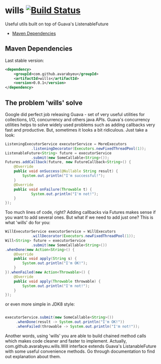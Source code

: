 # wills [![Build Status](https://travis-ci.org/avarabyeu/wills.svg?branch=master)](https://travis-ci.org/avarabyeu/wills)

Useful utils built on top of Guava's ListenableFuture


* [Maven Dependencies](#maven-dependencies)

## Maven Dependencies

Last stable version:
```xml
<dependency>
    <groupId>com.github.avarabyeu</groupId>
    <artifactId>wills</artifactId>
    <version>0.0.1</version>
</dependency>
```

## The problem 'wills' solve
Google did perfect job releasing Guava - set of very useful utilities for collections, I/O, concurrency and others java APIs.
Guava's concurrency utilities helps to solve widely used problems such as adding callbacks very fast and productive. 
But, sometimes it looks a bit ridiculous. Just take a look:

```java
ListeningExecutorService executorService = MoreExecutors
            .listeningDecorator(Executors.newFixedThreadPool(1));
ListenableFuture<String> future = executorService
            .submit(new SomeCallable<String>());
Futures.addCallback(future, new FutureCallback<String>() {
    @Override
    public void onSuccess(@Nullable String result) {
        System.out.println("I'm successful!");
    }
    @Override
    public void onFailure(Throwable t) {
            System.out.println("I'm not!");
    }
});

```

Too much lines of code, right? Adding callbacks via Futures makes sense if you want to add several ones. But what if we need to add just one?
This is what 'wills' do for you:

```java
WillExecutorService executorService = WillExecutors
            .willDecorator(Executors.newFixedThreadPool(1));
Will<String> future = executorService
            .submit(new SomeCallable<String>())
.whenDone(new Action<String>() {
    @Override
    public void apply(String s) {
        System.out.println("I'm OK!");
    }
}).whenFailed(new Action<Throwable>() {
    @Override
    public void apply(Throwable throwable) {
        System.out.println("I'm not!");
    }
});
```
or even more simple in JDK8 style:

```java

executorService.submit(new SomeCallable<String>())
     .whenDone(result -> System.out.println("I'm OK!"))
     .whenFailed(throwable -> System.out.println("I'm not!"));

```

Another words, using 'wills' you are able to build chained method calls which makes code cleaner and faster to implement.
Actually, com.github.avarabyeu.wills.Will interface extends Guava's ListanableFuture with some useful convenience methods.
Go through documentation to find out explanation about them.